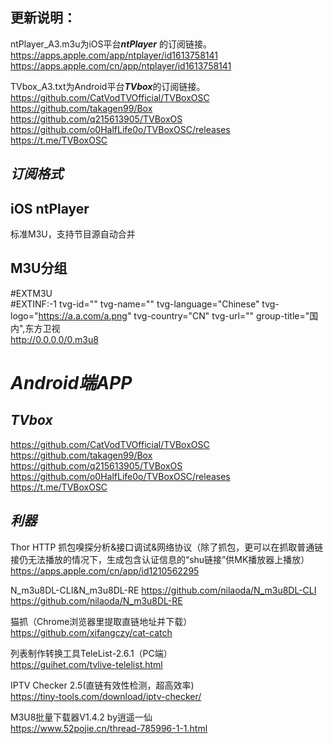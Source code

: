 ## 更新说明：   
ntPlayer_A3.m3u为iOS平台***ntPlayer*** 的订阅链接。  
https://apps.apple.com/app/ntplayer/id1613758141
https://apps.apple.com/cn/app/ntplayer/id1613758141

TVbox_A3.txt为Android平台***TVbox***的订阅链接。   
https://github.com/CatVodTVOfficial/TVBoxOSC  
https://github.com/takagen99/Box  
https://github.com/q215613905/TVBoxOS  
https://github.com/o0HalfLife0o/TVBoxOSC/releases  
https://t.me/TVBoxOSC

## ***订阅格式***  
## iOS ntPlayer 
标准M3U，支持节目源自动合并
## M3U分组  
#EXTM3U  
#EXTINF:-1 tvg-id="" tvg-name="" tvg-language="Chinese" tvg-logo="https://a.a.com/a.png" tvg-country="CN" tvg-url="" group-title="国内",东方卫视  
http://0.0.0.0/0.m3u8


# ***Android端APP***  

## *TVbox*  
https://github.com/CatVodTVOfficial/TVBoxOSC
https://github.com/takagen99/Box
https://github.com/q215613905/TVBoxOS
https://github.com/o0HalfLife0o/TVBoxOSC/releases
https://t.me/TVBoxOSC  

## ***利器***
Thor HTTP 抓包嗅探分析&接口调试&网络协议（除了抓包，更可以在抓取普通链接仍无法播放的情况下，生成包含认证信息的“shu链接”供MK播放器上播放）  
https://apps.apple.com/cn/app/id1210562295

N_m3u8DL-CLI&N_m3u8DL-RE
https://github.com/nilaoda/N_m3u8DL-CLI
https://github.com/nilaoda/N_m3u8DL-RE

猫抓（Chrome浏览器里提取直链地址并下载）  
https://github.com/xifangczy/cat-catch

列表制作转换工具TeleList-2.6.1（PC端）  
https://guihet.com/tvlive-telelist.html

IPTV Checker 2.5(直链有效性检测，超高效率)  
https://tiny-tools.com/download/iptv-checker/

M3U8批量下载器V1.4.2 by逍遥一仙  
https://www.52pojie.cn/thread-785996-1-1.html
